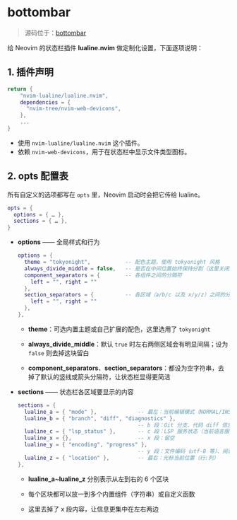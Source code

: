 # bottombar

> 源码位于：[bottombar](./code/bottombar.lua)

给 Neovim 的状态栏插件 **lualine.nvim** 做定制化设置，下面逐项说明：

## 1.  插件声明

```lua
return {
	"nvim-lualine/lualine.nvim",
    dependencies = {
      "nvim-tree/nvim-web-devicons",
    },
	...
}
```

* 使用 `nvim-lualine/lualine.nvim` 这个插件。
* 依赖 `nvim-web-devicons`，用于在状态栏中显示文件类型图标。

## 2. opts 配置表

所有自定义的选项都写在 `opts` 里，Neovim 启动时会把它传给 lualine。

```lua
opts = {
  options = { … },
  sections = { … },
}
```

* **options** —— 全局样式和行为

  ```lua
  options = {
    theme = "tokyonight",           -- 配色主题，使用 tokyonight 风格
    always_divide_middle = false,   -- 是否在中间位置始终保持分割（这里关闭）
    component_separators = {        -- 各组件之间的分隔符
      left = "", right = ""
    },
    section_separators = {          -- 各区域（a/b/c 以及 x/y/z）之间的分隔符
      left = "", right = ""
    },
  },
  ```

  * **theme**：可选内置主题或自己扩展的配色，这里选用了 `tokyonight`

  * **always_divide_middle**：默认 `true` 时左右两侧区域会有明显间隔；设为 `false` 则去掉这块留白

  * **component_separators**、**section_separators**：都设为空字符串，去掉了默认的竖线或箭头分隔符，让状态栏显得更简洁

* **sections** —— 状态栏各区域要显示的内容

  ```lua
  sections = {
    lualine_a = { "mode" },             -- 最左：当前编辑模式（NORMAL/INSERT 等）
    lualine_b = { "branch", "diff", "diagnostics" },
                                        -- b 段：Git 分支、代码 diff 信息、诊断（错误/警告）
    lualine_c = { "lsp_status" },       -- c 段：LSP 服务状态（当前语言服务器运行情况）
    lualine_x = {},                     -- x 段：留空
    lualine_y = { "encoding", "progress" },
                                        -- y 段：文件编码（utf-8 等）、阅读进度（行号百分比）
    lualine_z = { "location" },         -- 最右：光标当前位置（行:列）
  },
  ```

  * **lualine_a~lualine_z** 分别表示从左到右的 6 个区块

  * 每个区块都可以放一到多个内置组件（字符串）或自定义函数

  * 这里去掉了 x 段内容，让信息更集中在左右两边